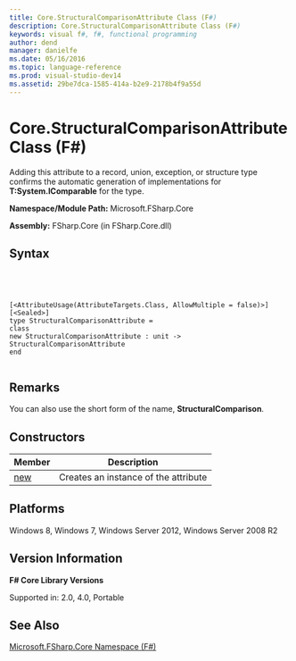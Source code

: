```yaml
---
title: Core.StructuralComparisonAttribute Class (F#)
description: Core.StructuralComparisonAttribute Class (F#)
keywords: visual f#, f#, functional programming
author: dend
manager: danielfe
ms.date: 05/16/2016
ms.topic: language-reference
ms.prod: visual-studio-dev14
ms.assetid: 29be7dca-1585-414a-b2e9-2178b4f9a55d 
---
```


# Core.StructuralComparisonAttribute Class (F#)

Adding this attribute to a record, union, exception, or structure type confirms the automatic generation of implementations for **T:System.IComparable** for the type.

**Namespace/Module Path:** Microsoft.FSharp.Core

**Assembly:** FSharp.Core (in FSharp.Core.dll)


## Syntax



```




[<AttributeUsage(AttributeTargets.Class, AllowMultiple = false)>]
[<Sealed>]
type StructuralComparisonAttribute =
class
new StructuralComparisonAttribute : unit -> StructuralComparisonAttribute
end


```





## Remarks
You can also use the short form of the name, **StructuralComparison**.


## Constructors


|Member|Description|
|------|-----------|
|[new](http://msdn.microsoft.com/en-us/library/a50dbe83-811a-486f-987e-236e4fd18cda)|Creates an instance of the attribute|

## Platforms
Windows 8, Windows 7, Windows Server 2012, Windows Server 2008 R2


## Version Information
**F# Core Library Versions**

Supported in: 2.0, 4.0, Portable




## See Also
[Microsoft.FSharp.Core Namespace &#40;F&#35;&#41;](Microsoft.FSharp.Core-Namespace-%5BFSharp%5D.md)

